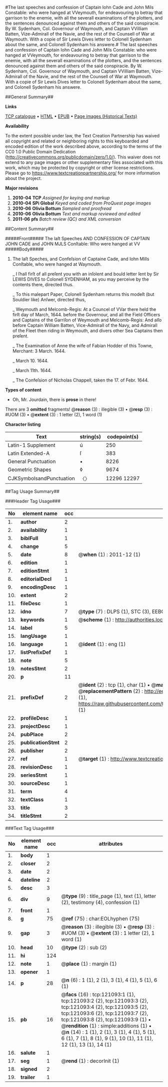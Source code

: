 #The last speeches and confession of Captain Iohn Cade and John Mils Constable: who were hanged at VVeymouth, for endeavouring to betray that garrison to the enemie, with all the severall examinations of the plotters, and the sentences denounced against them and others of the said conspiracie. By W. Sydenham, Col. Governour of Waymouth, and Captain VVilliam Batten, Vize-Admirall of the Navie, and the rest of the Counsell of War at Waymouth. With a copie of Sir Lewis Dives letter to Colonell Sydenham about the same, and Colonell Sydenham his answere.#
The last speeches and confession of Captain Iohn Cade and John Mils Constable: who were hanged at VVeymouth, for endeavouring to betray that garrison to the enemie, with all the severall examinations of the plotters, and the sentences denounced against them and others of the said conspiracie. By W. Sydenham, Col. Governour of Waymouth, and Captain VVilliam Batten, Vize-Admirall of the Navie, and the rest of the Counsell of War at Waymouth. With a copie of Sir Lewis Dives letter to Colonell Sydenham about the same, and Colonell Sydenham his answere.

##General Summary##

**Links**

[TCP catalogue](http://www.ota.ox.ac.uk/tcp/)  • 
[HTML](http://tei.it.ox.ac.uk/tcp/Texts-HTML/free/A78/A78563.html)  • 
[EPUB](http://tei.it.ox.ac.uk/tcp/Texts-EPUB/free/A78/A78563.epub) • 
[Page images (Historical Texts)](https://historicaltexts.jisc.ac.uk/eebo-99868737e)

**Availability**

To the extent possible under law, the Text Creation Partnership has waived all copyright and related or neighboring rights to this keyboarded and encoded edition of the work described above, according to the terms of the CC0 1.0 Public Domain Dedication (http://creativecommons.org/publicdomain/zero/1.0/). This waiver does not extend to any page images or other supplementary files associated with this work, which may be protected by copyright or other license restrictions. Please go to https://www.textcreationpartnership.org/ for more information about the project.

**Major revisions**

1. __2010-04__ __TCP__ *Assigned for keying and markup*
1. __2010-04__ __SPi Global__ *Keyed and coded from ProQuest page images*
1. __2010-06__ __Olivia Bottum__ *Sampled and proofread*
1. __2010-06__ __Olivia Bottum__ *Text and markup reviewed and edited*
1. __2011-06__ __pfs__ *Batch review (QC) and XML conversion*

##Content Summary##

#####Front#####
The laſt Speeches AND CONFESSION OF CAPTAIN JOHN CADE and JOHN MJLS Conſtable: Who were hanged at VV
#####Body#####

1. The laſt Speches, and Confeſsion of Captaine Cade, and Iohn Mills Conſtable, who were hanged at Waymouth.

    _ I ſhall firſt of all preſent you with an inſolent and bould letter ſent by Sir LEWIS DIVES to Colonell SYDENHAM, as you may perceive by the contents there, directed thus.

    _ To this malepart Paper, Colonell Sydenham returns this modeſt (but Souldier like) Anſwer, directed thus,

    _ Weymouth and Melcomb-Regis: At a Councel of VVar there held the firſt day of March, 1644. before the Governour, and all the Field Officers and Captains of the Garriſon of Weymouth and Melcomb-Regis: And alſo before Captain William Batten, Vice-Admirall of the Navy, and Admirall of the Fleet then riding in Weymouth, and divers other Sea Captains then preſent.

    _ The Examination of Anne the wife of Fabian Hodder of this Towne, Merchant: 3 March. 1644.

    _ March 10. 1644.

    _ March 11th. 1644.

    _ The Confeſsion of Nicholas Chappell, taken the 17. of Febr. 1644.

**Types of content**

  * Oh, Mr. Jourdain, there is **prose** in there!

There are 3 **omitted** fragments! 
 @__reason__ (3) : illegible (3)  •  @__resp__ (3) : #UOM (3)  •  @__extent__ (3) : 1 letter (2), 1 word (1)

**Character listing**


|Text|string(s)|codepoint(s)|
|---|---|---|
|Latin-1 Supplement|ú|250|
|Latin Extended-A|ſ|383|
|General Punctuation|•|8226|
|Geometric Shapes|◊|9674|
|CJKSymbolsandPunctuation|〈〉|12296 12297|

##Tag Usage Summary##

###Header Tag Usage###

|No|element name|occ|attributes|
|---|---|---|---|
|1.|__author__|2||
|2.|__availability__|1||
|3.|__biblFull__|1||
|4.|__change__|5||
|5.|__date__|8| @__when__ (1) : 2011-12 (1)|
|6.|__edition__|1||
|7.|__editionStmt__|1||
|8.|__editorialDecl__|1||
|9.|__encodingDesc__|1||
|10.|__extent__|2||
|11.|__fileDesc__|1||
|12.|__idno__|7| @__type__ (7) : DLPS (1), STC (3), EEBO-CITATION (1), PROQUEST (1), VID (1)|
|13.|__keywords__|1| @__scheme__ (1) : http://authorities.loc.gov/ (1)|
|14.|__label__|5||
|15.|__langUsage__|1||
|16.|__language__|1| @__ident__ (1) : eng (1)|
|17.|__listPrefixDef__|1||
|18.|__note__|5||
|19.|__notesStmt__|2||
|20.|__p__|11||
|21.|__prefixDef__|2| @__ident__ (2) : tcp (1), char (1)  •  @__matchPattern__ (2) : ([0-9\-]+):([0-9IVX]+) (1), (.+) (1)  •  @__replacementPattern__ (2) : http://eebo.chadwyck.com/downloadtiff?vid=$1&page=$2 (1), https://raw.githubusercontent.com/textcreationpartnership/Texts/master/tcpchars.xml#$1 (1)|
|22.|__profileDesc__|1||
|23.|__projectDesc__|1||
|24.|__pubPlace__|2||
|25.|__publicationStmt__|2||
|26.|__publisher__|2||
|27.|__ref__|1| @__target__ (1) : http://www.textcreationpartnership.org/docs/. (1)|
|28.|__revisionDesc__|1||
|29.|__seriesStmt__|1||
|30.|__sourceDesc__|1||
|31.|__term__|4||
|32.|__textClass__|1||
|33.|__title__|3||
|34.|__titleStmt__|2||


###Text Tag Usage###

|No|element name|occ|attributes|
|---|---|---|---|
|1.|__body__|1||
|2.|__closer__|2||
|3.|__date__|2||
|4.|__dateline__|2||
|5.|__desc__|3||
|6.|__div__|9| @__type__ (9) : title_page (1), text (1), letter (2), testimony (4), confession (1)|
|7.|__front__|1||
|8.|__g__|75| @__ref__ (75) : char:EOLhyphen (75)|
|9.|__gap__|3| @__reason__ (3) : illegible (3)  •  @__resp__ (3) : #UOM (3)  •  @__extent__ (3) : 1 letter (2), 1 word (1)|
|10.|__head__|10| @__type__ (2) : sub (2)|
|11.|__hi__|124||
|12.|__note__|1| @__place__ (1) : margin (1)|
|13.|__opener__|1||
|14.|__p__|28| @__n__ (6) : 1 (1), 2 (1), 3 (1), 4 (1), 5 (1), 6 (1)|
|15.|__pb__|16| @__facs__ (16) : tcp:121093:1 (1), tcp:121093:2 (2), tcp:121093:3 (2), tcp:121093:4 (2), tcp:121093:5 (2), tcp:121093:6 (2), tcp:121093:7 (2), tcp:121093:8 (2), tcp:121093:9 (1)  •  @__rendition__ (1) : simple:additions (1)  •  @__n__ (14) : 1 (1), 2 (1), 3 (1), 4 (1), 5 (1), 6 (1), 7 (1), 8 (1), 9 (1), 10 (1), 11 (1), 12 (1), 13 (1), 14 (1)|
|16.|__salute__|1||
|17.|__seg__|1| @__rend__ (1) : decorInit (1)|
|18.|__signed__|2||
|19.|__trailer__|1||
